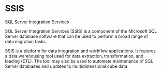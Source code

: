 # SSIS


SQL Server Integration Services

SQL Server Integration Services (SSIS) is a component of the Microsoft
SQL Server database software that can be used to perform a broad range
of data migration tasks.

SSIS is a platform for data integration and workflow applications. It
features a data warehousing tool used for data extraction,
transformation, and loading (ETL). The tool may also be used to automate
maintenance of SQL Server databases and updates to multidimensional cube
data


